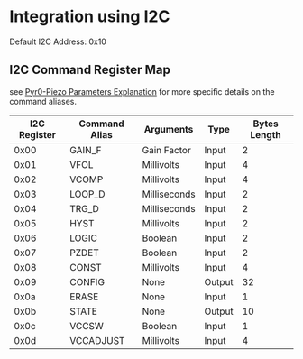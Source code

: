 # Integration using I2C

Default I2C Address: 0x10

## I2C Command Register Map

see [Pyr0-Piezo Parameters Explanation](../pyr0piezo-parameters/pyr0piezo-parameters.md) for more specific details on the command aliases.

|I2C Register|Command Alias|Arguments|Type|Bytes Length
|---|---|---|---|---|
|0x00|GAIN_F|Gain Factor|Input|2
|0x01|VFOL|Millivolts|Input|4
|0x02|VCOMP|Millivolts|Input|4
|0x03|LOOP_D|Milliseconds|Input|2
|0x04|TRG_D|Milliseconds|Input|2
|0x05|HYST|Millivolts|Input|2
|0x06|LOGIC|Boolean|Input|2
|0x07|PZDET|Boolean|Input|2
|0x08|CONST|Millivolts|Input|4
|0x09|CONFIG|None|Output|32
|0x0a|ERASE|None|Input|1
|0x0b|STATE|None|Output|10
|0x0c|VCCSW|Boolean|Input|1
|0x0d|VCCADJUST|Millivolts|Input|4
